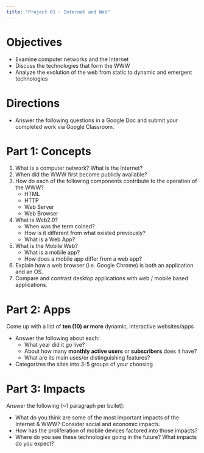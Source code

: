 ```yaml
---
title: "Project 01 - Internet and Web"
---
```


# Objectives

- Examine computer networks and the Internet
- Discuss the technologies that form the WWW
- Analyze the evolution of the web from static to dynamic and emergent technologies

# Directions

- Answer the following questions in a Google Doc and submit your completed work via Google
Classroom.

# Part 1: Concepts

1. What is a computer network? What is the Internet?
2. When did the WWW first become publicly available?
3. How do each of the following components contribute to the operation of the WWW?
   - HTML
   - HTTP
   - Web Server
   - Web Browser
4. What is Web2.0?
   - When was the term coined?
   - How is it different from what existed previously?
   - What is a Web App?
5. What is the Mobile Web?
   - What is a mobile app?
   - How does a mobile app differ from a web app?
6. Explain how a web browser (i.e. Google Chrome) is both an application and an OS.
7. Compare and contrast desktop applications with web / mobile based applications.

# Part 2: Apps

Come up with a list of **ten (10) or more** dynamic, interactive websites/apps

- Answer the following about each:
  - What year did it go live?
  - About how many **monthly active users** or **subscribers** does it have?
  - What are its main uses/or distinguishing features?
- Categorizes the sites into 3-5 groups of your choosing

# Part 3: Impacts

Answer the following (~1 paragraph per bullet):

- What do you think are some of the most important impacts of the Internet & WWW?  Consider social and economic impacts.
- How has the proliferation of mobile devices factored into those impacts?
- Where do you see these technologies going in the future?  What impacts do you expect?
